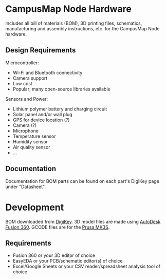 # CampusMap Node Hardware

Includes all bill of materials (BOM), 3D printing files, schematics, manufacturing and assembly instructions, etc. for the CampusMap Node hardware.

## Design Requirements

Microcontroller:
- Wi-Fi and Bluetooth connectivity
- Camera support
- Low cost
- Popular; many open-source libraries available

Sensors and Power:
- Lithium polymer battery and charging circuit
- Solar panel and/or wall plug
- GPS for device location (?)
- Camera (?)
- Microphone
- Temperature sensor
- Humidity sensor
- Air quality sensor
- ...

## Documentation

Documentation for BOM parts can be found on each part's DigiKey page under "Datasheet".

# Development

BOM downloaded from [DigiKey](https://www.digikey.ca). 3D model files are made using [AutoDesk Fusion 360](https://shop.prusa3d.com/en/3d-printers/181-original-prusa-i3-mk3s-3d-printer.html). GCODE files are for the [Prusa MK3S](https://shop.prusa3d.com/en/3d-printers/181-original-prusa-i3-mk3s-3d-printer.html).

## Requirements

- Fusion 360 or your 3D editor of choice
- EasyEDA or your PCB/schematic editor(s) of choice
- Excel/Google Sheets or your CSV reader/spreadsheet analysis tool of choice